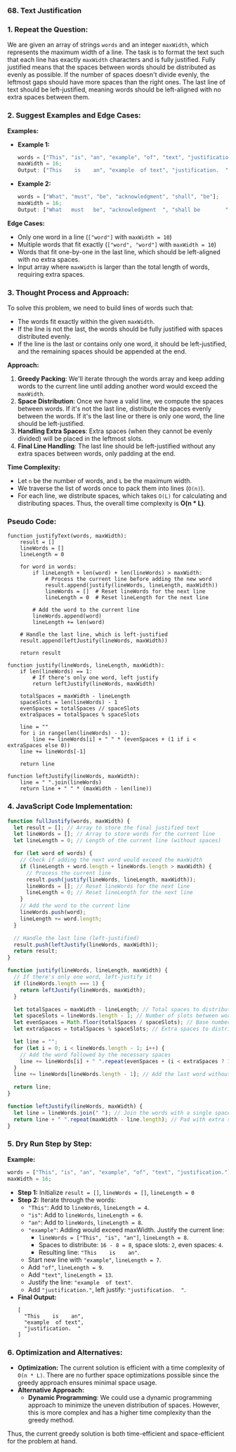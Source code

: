 ### 68. Text Justification

### 1. Repeat the Question:

We are given an array of strings `words` and an integer `maxWidth`, which represents the maximum width of a line. The task is to format the text such that each line has exactly `maxWidth` characters and is fully justified. Fully justified means that the spaces between words should be distributed as evenly as possible. If the number of spaces doesn't divide evenly, the leftmost gaps should have more spaces than the right ones. The last line of text should be left-justified, meaning words should be left-aligned with no extra spaces between them.

### 2. Suggest Examples and Edge Cases:

**Examples:**

- **Example 1:**

  ```javascript
  words = ["This", "is", "an", "example", "of", "text", "justification."];
  maxWidth = 16;
  Output: ["This    is    an", "example  of text", "justification.  "];
  ```

- **Example 2:**
  ```javascript
  words = ["What", "must", "be", "acknowledgment", "shall", "be"];
  maxWidth = 16;
  Output: ["What   must   be", "acknowledgment  ", "shall be        "];
  ```

**Edge Cases:**

- Only one word in a line (`["word"]` with `maxWidth = 10`)
- Multiple words that fit exactly (`["word", "word"]` with `maxWidth = 10`)
- Words that fit one-by-one in the last line, which should be left-aligned with no extra spaces.
- Input array where `maxWidth` is larger than the total length of words, requiring extra spaces.

### 3. Thought Process and Approach:

To solve this problem, we need to build lines of words such that:

- The words fit exactly within the given `maxWidth`.
- If the line is not the last, the words should be fully justified with spaces distributed evenly.
- If the line is the last or contains only one word, it should be left-justified, and the remaining spaces should be appended at the end.

**Approach:**

1. **Greedy Packing**: We'll iterate through the words array and keep adding words to the current line until adding another word would exceed the `maxWidth`.
2. **Space Distribution**: Once we have a valid line, we compute the spaces between words. If it's not the last line, distribute the spaces evenly between the words. If it's the last line or there is only one word, the line should be left-justified.
3. **Handling Extra Spaces**: Extra spaces (when they cannot be evenly divided) will be placed in the leftmost slots.
4. **Final Line Handling**: The last line should be left-justified without any extra spaces between words, only padding at the end.

**Time Complexity:**

- Let `n` be the number of words, and `L` be the maximum width.
- We traverse the list of words once to pack them into lines (`O(n)`).
- For each line, we distribute spaces, which takes `O(L)` for calculating and distributing spaces.
  Thus, the overall time complexity is **O(n \* L)**.

### Pseudo Code:

```text
function justifyText(words, maxWidth):
    result = []
    lineWords = []
    lineLength = 0

    for word in words:
        if lineLength + len(word) + len(lineWords) > maxWidth:
            # Process the current line before adding the new word
            result.append(justify(lineWords, lineLength, maxWidth))
            lineWords = []  # Reset lineWords for the next line
            lineLength = 0  # Reset lineLength for the next line

        # Add the word to the current line
        lineWords.append(word)
        lineLength += len(word)

    # Handle the last line, which is left-justified
    result.append(leftJustify(lineWords, maxWidth))

    return result

function justify(lineWords, lineLength, maxWidth):
    if len(lineWords) == 1:
        # If there's only one word, left justify
        return leftJustify(lineWords, maxWidth)

    totalSpaces = maxWidth - lineLength
    spaceSlots = len(lineWords) - 1
    evenSpaces = totalSpaces // spaceSlots
    extraSpaces = totalSpaces % spaceSlots

    line = ""
    for i in range(len(lineWords) - 1):
        line += lineWords[i] + " " * (evenSpaces + (1 if i < extraSpaces else 0))
    line += lineWords[-1]

    return line

function leftJustify(lineWords, maxWidth):
    line = " ".join(lineWords)
    return line + " " * (maxWidth - len(line))
```

### 4. JavaScript Code Implementation:

```javascript
function fullJustify(words, maxWidth) {
  let result = []; // Array to store the final justified text
  let lineWords = []; // Array to store words for the current line
  let lineLength = 0; // Length of the current line (without spaces)

  for (let word of words) {
    // Check if adding the next word would exceed the maxWidth
    if (lineLength + word.length + lineWords.length > maxWidth) {
      // Process the current line
      result.push(justify(lineWords, lineLength, maxWidth));
      lineWords = []; // Reset lineWords for the next line
      lineLength = 0; // Reset lineLength for the next line
    }
    // Add the word to the current line
    lineWords.push(word);
    lineLength += word.length;
  }

  // Handle the last line (left-justified)
  result.push(leftJustify(lineWords, maxWidth));
  return result;
}

function justify(lineWords, lineLength, maxWidth) {
  // If there's only one word, left-justify it
  if (lineWords.length === 1) {
    return leftJustify(lineWords, maxWidth);
  }

  let totalSpaces = maxWidth - lineLength; // Total spaces to distribute
  let spaceSlots = lineWords.length - 1; // Number of slots between words
  let evenSpaces = Math.floor(totalSpaces / spaceSlots); // Base number of spaces per slot
  let extraSpaces = totalSpaces % spaceSlots; // Extra spaces to distribute

  let line = "";
  for (let i = 0; i < lineWords.length - 1; i++) {
    // Add the word followed by the necessary spaces
    line += lineWords[i] + " ".repeat(evenSpaces + (i < extraSpaces ? 1 : 0));
  }
  line += lineWords[lineWords.length - 1]; // Add the last word without extra spaces

  return line;
}

function leftJustify(lineWords, maxWidth) {
  let line = lineWords.join(" "); // Join the words with a single space
  return line + " ".repeat(maxWidth - line.length); // Pad with extra spaces at the end
}
```

### 5. Dry Run Step by Step:

**Example:**

```javascript
words = ["This", "is", "an", "example", "of", "text", "justification."];
maxWidth = 16;
```

- **Step 1:** Initialize `result = []`, `lineWords = []`, `lineLength = 0`
- **Step 2:** Iterate through the words:
  - `"This"`: Add to `lineWords`, `lineLength = 4`.
  - `"is"`: Add to `lineWords`, `lineLength = 6`.
  - `"an"`: Add to `lineWords`, `lineLength = 8`.
  - `"example"`: Adding would exceed maxWidth. Justify the current line:
    - `lineWords = ["This", "is", "an"]`, `lineLength = 8`.
    - Spaces to distribute: `16 - 8 = 8`, space slots: `2`, even spaces: `4`.
    - Resulting line: `"This    is    an"`.
  - Start new line with `"example"`, `lineLength = 7`.
  - Add `"of"`, `lineLength = 9`.
  - Add `"text"`, `lineLength = 13`.
  - Justify the line: `"example  of text"`.
  - Add `"justification."`, left justify: `"justification.  "`.
- **Final Output:**
  ```
  [
    "This    is    an",
    "example  of text",
    "justification.  "
  ]
  ```

### 6. Optimization and Alternatives:

- **Optimization:** The current solution is efficient with a time complexity of `O(n * L)`. There are no further space optimizations possible since the greedy approach ensures minimal space usage.
- **Alternative Approach:**
  - **Dynamic Programming**: We could use a dynamic programming approach to minimize the uneven distribution of spaces. However, this is more complex and has a higher time complexity than the greedy method.

Thus, the current greedy solution is both time-efficient and space-efficient for the problem at hand.
